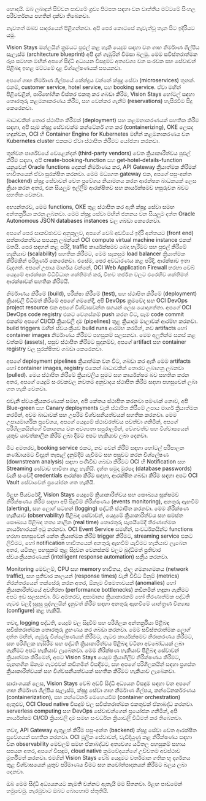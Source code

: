 හොඳයි. ඔබ ලබාදුන් සිව්වන පාඩමේ ශ්‍රව්‍ය පිටපත සඳහා වන වෘත්තීය මට්ටමේ සිංහල පරිවර්තනය පහතින් දක්වා තිබෙනවා.

නැවතත් ඔබව සාදරයෙන් පිළිගන්නවා. අපි පෙර කොටසේ නැවැත්වූ තැන සිට ඉදිරියට යමු.

Vision Stays ඔන්ලයින් ක්‍රමයට පුළුල් කළ හැකි යෙදුම සඳහා වන ගෘහ නිර්මාණ ශිල්පීය සැලැස්ම (architecture blueprint) අපි දැන් ගැඹුරින් විමසා බලමු. මෙම සවිස්තරාත්මක රූප සටහන මඟින් අපගේ සිද්ධි අධ්‍යයන විසඳුමට අත්‍යවශ්‍ය වන සංරචක සහ සේවාවන් පිළිබඳ ඉහළ මට්ටමේ දළ විශ්ලේෂණයක් සපයනවා.

අපගේ ගෘහ නිර්මාණ ශිල්පයේ කේන්ද්‍රය වන්නේ ක්ෂුද්‍ර සේවා (microservices) තුනක්. එනම්, customer service, hotel service, සහ booking service. ඒවා මඟින් පිළිවෙළින්, පාරිභෝගික විස්තර එකතු කර ගබඩා කිරීම, Vision Stays හෝටල් සඳහා තොරතුරු කළමනාකරණය කිරීම, සහ වෙන්කර ගැනීම් (reservations) හැසිරවීම සිදු කෙරෙනවා.

බාධාවකින් තොර ස්ථාපිත කිරීමක් (deployment) සහ කළමනාකරණයක් සහතික කිරීම සඳහා, අපි සෑම ක්ෂුද්‍ර සේවාවක්ම කන්ටේනර් ගත කර (containerizing), OKE ලෙසද හඳුන්වන, OCI හි Container Engine for Kubernetes මඟින් කළමනාකරණය වන Kubernetes cluster එකකට ඒවා ස්ථාපිත කිරීමට යෝජනා කරනවා.

තුන්වන පාර්ශ්වයේ වෙළෙන්දන් (third-party vendors) වෙත ක්‍රියාකාරීත්වය පුළුල් කිරීම සඳහා, අපි create-booking-function සහ get-hotel-details-function යනුවෙන් Oracle functions දෙකක් නිර්මාණය කර, API Gateway ක්‍රියාත්මක කිරීමක් භාවිතයෙන් ඒවා සුරක්ෂිත කරනවා. මෙම මධ්‍යගත gateway එක, අපගේ පසු-අන්ත (backend) ක්ෂුද්‍ර සේවාවන් වෙත ප්‍රවේශය නියාමනය කරන ආරක්ෂක බාධකයක් ලෙස ක්‍රියා කරන අතර, එන සියලුම ඉල්ලීම් ආරක්ෂිතව සහ කාර්යක්ෂමව හසුරුවන බවට සහතික වෙනවා.

අභ්‍යන්තරව, මෙම functions, OKE තුළ ස්ථාපිත කර ඇති ක්ෂුද්‍ර සේවා සමඟ අන්තර්ක්‍රියා කරනු ලබනවා. මෙම ක්ෂුද්‍ර සේවා මඟින් ජනනය වන සියලුම දත්ත Oracle Autonomous JSON databases instances වල ගබඩා කෙරෙනවා.

අපගේ පෙර සාකච්ඡාවට අනුකූලව, අපගේ වෙබ් අඩවියේ ඉදිරි අන්තයට (front end) සත්කාරකත්වය සපයනු ලබන්නේ OCI compute virtual machine instance එකක් මතයි. පෙර සඳහන් කළ පරිදි, traffic කාර්යක්ෂමව බෙදා හැරීමට සහ පුළුල් කිරීමේ හැකියාව (scalability) සහතික කිරීමට, මෙම සැකසුම load balancer ක්‍රියාත්මක කිරීමකින් පරිපූර්ණ කෙරෙනවා. එසේම, පෙර අවධාරණය කළ පරිදි, ආරක්ෂාව ඉතා වැදගත්. අපගේ උපාය මාර්ගය වන්නේ, OCI Web Application Firewall හරහා වෙබ් යෙදුමේ ආරක්ෂක විධිවිධාන ශක්තිමත් කර, විභව තර්ජන වලට එරෙහිව ශක්තිමත් ආරක්ෂාවක් සහතික කිරීමයි.

නිර්මාණය කිරීමේ (build), පරීක්ෂා කිරීමේ (test), සහ ස්ථාපිත කිරීමේ (deployment) ක්‍රියාවලි විධිමත් කිරීමේ අපගේ ගමනේදී, අපි DevOps ක්‍රමවේද සහ OCI DevOps project resource එක අපගේ විශ්වාසවන්ත සගයන් ලෙස යොදාගත්තා. අපගේ OCI DevOps code registry එකට වෙනස්කම් push කරන විට, සෑම code commit එකක්ම අපගේ CI/CD ක්‍රියාවලි දාම (pipelines) තුළ ක්‍රියාදාම මාලාවක් ආරම්භ කරනවා. build triggers මඟින් ස්වයංක්‍රීයව build runs ආරම්භ කරමින්, නව artifacts හෝ container images නිර්මාණය කිරීමට පහසුකම් සලසනවා. මෙම අලුතින්ම සකස් කළ වත්කම් (assets), පසුව ස්ථාපිත කිරීමට සූදානම්ව, අපගේ artifact සහ container registry වල සුරක්ෂිතව ගබඩා කෙරෙනවා.

අපගේ deployment pipelines ක්‍රියාත්මක වන විට, ගබඩා කර ඇති මෙම artifacts හෝ container images, registry එකෙන් බාධාවකින් තොරව ලබාගනු ලබනවා (pulled). මෙය ස්ථාපිත කිරීමේ ක්‍රියාවලිය සුමට සහ කාර්යක්ෂම බව සහතික කරන අතර, අපගේ යෙදුම් සංරචකවල නවතම අනුවාදය ස්ථාපිත කිරීම සඳහා පහසුවෙන් ලබා ගත හැකි වෙනවා.

එවැනි ස්වයංක්‍රීයකරණයක් සමඟ, අපි කේතය ස්ථාපිත කරනවා පමණක් නොව, අපි Blue-green සහ Canary deployments වැනි ස්ථාපිත කිරීමේ උපාය මාර්ග ක්‍රියාත්මක කරමින්, අවම බාධාවක් සහ උපරිම විශ්වසනීයත්වයක් සහතික කරනවා. මෙම උපායමාර්ගික ප්‍රවේශය, අපගේ යෙදුමේ ස්ථාවරත්වය පවත්වා ගනිමින්, අපගේ පරිශීලකයින්ගේ විකාශනය වන අවශ්‍යතා සපුරාලමින්, වේගවත්ව සහ විශ්වාසයෙන් යුතුව යාවත්කාලීන කිරීම් ලබා දීමට අපට හැකියාව ලබා දෙනවා.

මීට අමතරව, booking service එකට, නව වෙන් කිරීම් සඳහා හෝටල් පරිපාලන කණ්ඩායමට විද්‍යුත් තැපැල් දැනුම්දීම් යැවීමට සහ පසුවට කරන විශ්ලේෂණ (downstream analysis) සඳහා පණිවිඩ ගබඩා කිරීමට OCI හි Notification සහ Streaming සේවාව භාවිතා කළ හැකියි. දත්ත සමුදා මුරපද (database passwords) වැනි සංවේදී credentials ආරක්ෂා කිරීම සඳහා, ආරක්ෂිත ගබඩා කිරීම සඳහා අපට OCI Vault සේවාවෙන් ප්‍රයෝජන ගත හැකියි.

ඊළඟ පියවරේදී, Vision Stays යෙදුමේ ක්‍රියාකාරීත්වය සහ සෞඛ්‍යය සූක්ෂමව නිරීක්ෂණය කිරීම සඳහා අපි සිදුවීම් නිරීක්ෂණය (events monitoring), අනතුරු ඇඟවීම් (alerting), සහ ලොග් සටහන් (logging) පද්ධති ස්ථාපිත කරනවා. මෙම නිරීක්ෂණ හැකියාව (observability) පිළිබඳ සේවාවන්, යෙදුමේ ක්‍රියාකාරීත්වය සහ සමස්ත සෞඛ්‍යය පිළිබඳ තත්‍ය කාලීන (real time) තොරතුරු සැපයීමේදී තීරණාත්මක කාර්යභාරයක් ඉටු කරනවා. OCI Event Service සමඟින්, සංවර්ධකයින්ට functions හරහා පහසුවෙන් කේත ක්‍රියාත්මක කිරීම් trigger කිරීමට, streaming service එකට ලිවීමට, හෝ notification භාවිතයෙන් අනතුරු ඇඟවීම් යැවීමට හැකියාව ලැබෙන අතර, යටිතල පහසුකම් තුළ සිදුවන වෙනස්කම් වලට බුද්ධිමත් ප්‍රතිචාර ස්වයංක්‍රීයකරණයක් (intelligent response automation) සක්‍රීය කරනවා.

Monitoring මෙවලම්, CPU සහ memory භාවිතය, ජාල ගමනාගමනය (network traffic), සහ ප්‍රතිචාර කාලයන් (response times) වැනි විවිධ මිනුම් (metrics) නිරන්තරයෙන් තක්සේරු කරන අතර, ඕනෑම විෂමතාවයක් (anomalies) හෝ ක්‍රියාකාරීත්වයේ අවහිරතා (performance bottlenecks) කඩිනමින් හඳුනා ගැනීමට අපට ඉඩ සලසනවා. ඊට අමතරව, අසාමාන්‍ය ක්‍රියාකාරකම් හෝ තීරණාත්මක පද්ධති ගැටළු වලදී සුදුසු පුද්ගලයින් දැනුවත් කිරීම සඳහා අනතුරු ඇඟවීමේ යාන්ත්‍රණ වින්‍යාස (configure) කළ හැකියි.

තවද, logging පද්ධති, යෙදුම් වල සිදුවීම් සහ පරිශීලක අන්තර්ක්‍රියා පිළිබඳ සවිස්තරාත්මක තොරතුරු ග්‍රහණය කර ගබඩා කරනවා. මෙම සවිස්තරාත්මක ලොග් දත්ත මඟින්, ගැඹුරු විශ්ලේෂණයක් කිරීමට, ගැටළු කාර්යක්ෂමව නිරාකරණය කිරීමට, සහ පරිශීලක හැසිරීම සහ පද්ධති ක්‍රියාකාරීත්වය පිළිබඳ වටිනා අවබෝධයක් ලබා ගැනීමට අපට හැකියාව ලැබෙනවා. මෙම නිරීක්ෂණ හැකියාව පිළිබඳ සේවාවන් ක්‍රියාත්මක කිරීමෙන්, අපට Vision Stays යෙදුම ක්‍රියාශීලීව නිරීක්ෂණය කිරීමට, පැනනගින ඕනෑම ගැටළුවක් කඩිනමින් විසඳීමට, සහ අපගේ පරිශීලකයින් සඳහා ප්‍රශස්ත ක්‍රියාකාරීත්වයක් සහ විශ්වසනීයත්වයක් සහතික කිරීමට හැකියාව ලැබෙනවා.

සාරාංශයක් ලෙස, Vision Stays වෙබ් අඩවි සිද්ධි අධ්‍යයන විසඳුම සඳහා වන අපගේ ගෘහ නිර්මාණ ශිල්පීය සැලැස්ම, ක්ෂුද්‍ර සේවා ගෘහ නිර්මාණ ශිල්පය, කන්ටේනර්කරණය (containerization), සහ කන්ටේනර් මෙහෙයවීම (container orchestration) ඇතුළුව, OCI Cloud native විසඳුම් වල සවිස්තරාත්මක එකතුවක් ඒකාබද්ධ කරනවා. serverless computing සහ DevOps සේවාවන්ගෙන් ප්‍රයෝජන ගනිමින්, අපි කාර්යක්ෂම CI/CD ක්‍රියාවලි දාම සමඟ සංවර්ධන ක්‍රියාවලි විධිමත් කර තිබෙනවා.

තවද, API Gateway ඇතුළත් කිරීම පසු-අන්ත (backend) ක්ෂුද්‍ර සේවා වෙත ආරක්ෂිත ප්‍රවේශයක් සහතික කරනවා. OCI මූලික සේවාවන්, වැඩිදියුණු කළ නිරීක්ෂණය සඳහා වන observability මෙවලම් සමඟ ඒකාබද්ධව අත්‍යවශ්‍ය යටිතල පහසුකම් සහාය සපයන අතර, අපගේ විසඳුම, cloud native ක්‍රමවේදයන්ගේ උච්චතම අවස්ථාව මූර්තිමත් කරනවා. එමගින් Vision Stays වෙබ් යෙදුමට වර්තමාන ගතික භූ දර්ශනය තුළ විශ්වාසයෙන් යුතුව පරිමාණය වීමට සහ නවෝත්පාදනයන් කිරීමට බලය ලබා දෙනවා.

ඔබ මෙම සිද්ධි අධ්‍යයනයට කැමති වන්නට ඇතැයි මම සිතනවා. ඊළඟ පාඩමෙන් හමුවෙමු. නැරඹුවාට ඔබට බොහොම ස්තූතියි.